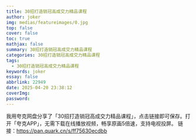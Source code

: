 ```yaml
---
title: 30招打造销冠高成交力精品课程
author: joker
img: medias/featureimages/0.jpg
top: false
cover: false
toc: true
mathjax: false
summary: 30招打造销冠高成交力精品课程
categories: 30招打造销冠高成交力精品课程
tags:
  - 30招打造销冠高成交力精品课程
keywords: joker
essay: false
abbrlink: 22949
date: 2025-04-20 23:38:12
coverImg:
password:
---
```


我用夸克网盘分享了「30招打造销冠高成交力精品课程」，点击链接即可保存。打开「夸克APP」，无需下载在线播放视频，畅享原画5倍速，支持电视投屏。
链接：https://pan.quark.cn/s/ff75630ecdbb
